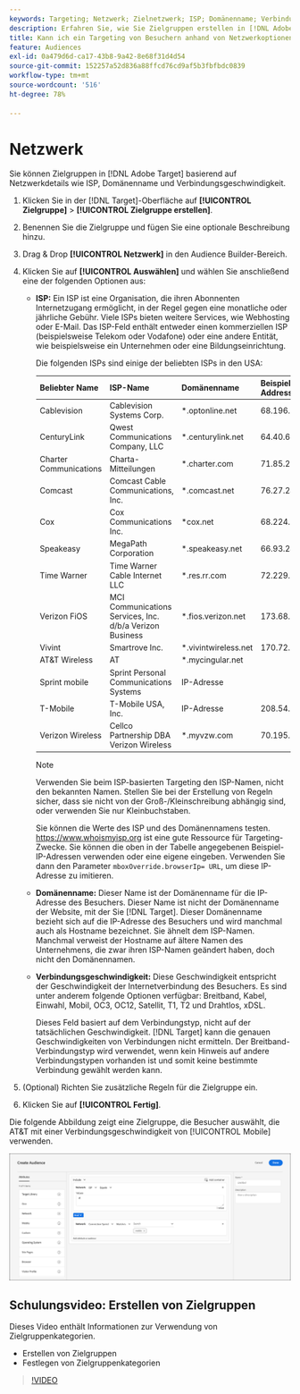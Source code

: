 ```yaml
---
keywords: Targeting; Netzwerk; Zielnetzwerk; ISP; Domänenname; Verbindungsgeschwindigkeit; Target ISP; Zieldomänenname; Zielverbindungsgeschwindigkeit
description: Erfahren Sie, wie Sie Zielgruppen erstellen in [!DNL Adobe Target] basierend auf Netzwerkdetails.
title: Kann ich ein Targeting von Besuchern anhand von Netzwerkoptionen durchführen?
feature: Audiences
exl-id: 0a479d6d-ca17-43b8-9a42-8e68f31d4d54
source-git-commit: 152257a52d836a88ffcd76cd9af5b3fbfbdc0839
workflow-type: tm+mt
source-wordcount: '516'
ht-degree: 78%

---
```


# Netzwerk

Sie können Zielgruppen in [!DNL Adobe Target] basierend auf Netzwerkdetails wie ISP, Domänenname und Verbindungsgeschwindigkeit.

1. Klicken Sie in der [!DNL Target]-Oberfläche auf **[!UICONTROL Zielgruppe]** > **[!UICONTROL Zielgruppe erstellen]**.
1. Benennen Sie die Zielgruppe und fügen Sie eine optionale Beschreibung hinzu.
1. Drag &amp; Drop **[!UICONTROL Netzwerk]** in den Audience Builder-Bereich.
1. Klicken Sie auf **[!UICONTROL Auswählen]** und wählen Sie anschließend eine der folgenden Optionen aus:

   * **ISP:** Ein ISP ist eine Organisation, die ihren Abonnenten Internetzugang ermöglicht, in der Regel gegen eine monatliche oder jährliche Gebühr. Viele ISPs bieten weitere Services, wie Webhosting oder E-Mail. Das ISP-Feld enthält entweder einen kommerziellen ISP (beispielsweise Telekom oder Vodafone) oder eine andere Entität, wie beispielsweise ein Unternehmen oder eine Bildungseinrichtung.

      Die folgenden ISPs sind einige der beliebten ISPs in den USA:

      | Beliebter Name | ISP-Name | Domänenname | Beispiel-IP-Address |
      |---|---|---|---|
      | Cablevision | Cablevision Systems Corp. | *.optonline.net | 68.196.130.239 |
      | CenturyLink | Qwest Communications Company, LLC | *.centurylink.net | 64.40.65.0 |
      | Charter Communications | Charta-Mitteilungen | *.charter.com | 71.85.225.124 |
      | Comcast | Comcast Cable Communications, Inc. | *.comcast.net | 76.27.24.28 |
      | Cox | Cox Communications Inc. | *cox.net | 68.224.174.22 |
      | Speakeasy | MegaPath Corporation | *.speakeasy.net | 66.93.240.0 |
      | Time Warner | Time Warner Cable Internet LLC | *.res.rr.com | 72.229.28.185 |
      | Verizon FiOS | MCI Communications Services, Inc. d/b/a Verizon Business | *.fios.verizon.net | 173.68.112.34 |
      | Vivint | Smartrove Inc. | *.vivintwireless.net | 170.72.26.105 |
      | AT&amp;T Wireless | AT | *.mycingular.net |  |
      | Sprint mobile | Sprint Personal Communications Systems | IP-Adresse |  |
      | T-Mobile | T-Mobile USA, Inc. | IP-Adresse | 208.54.86.0 |
      | Verizon Wireless | Cellco Partnership DBA Verizon Wireless | *.myvzw.com | 70.195.74.199 |

      >[!NOTE]
      >
      >Verwenden Sie beim ISP-basierten Targeting den ISP-Namen, nicht den bekannten Namen. Stellen Sie bei der Erstellung von Regeln sicher, dass sie nicht von der Groß-/Kleinschreibung abhängig sind, oder verwenden Sie nur Kleinbuchstaben.

      Sie können die Werte des ISP und des Domänennamens testen. [](https://www.whoismyisp.org)https://www.whoismyisp.org ist eine gute Ressource für Targeting-Zwecke. Sie können die oben in der Tabelle angegebenen Beispiel-IP-Adressen verwenden oder eine eigene eingeben. Verwenden Sie dann den Parameter `mboxOverride.browserIp= URL`, um diese IP-Adresse zu imitieren.

   * **Domänenname:** Dieser Name ist der Domänenname für die IP-Adresse des Besuchers. Dieser Name ist nicht der Domänenname der Website, mit der Sie [!DNL Target]. Dieser Domänenname bezieht sich auf die IP-Adresse des Besuchers und wird manchmal auch als Hostname bezeichnet. Sie ähnelt dem ISP-Namen. Manchmal verweist der Hostname auf ältere Namen des Unternehmens, die zwar ihren ISP-Namen geändert haben, doch nicht den Domänennamen.
   * **Verbindungsgeschwindigkeit:** Diese Geschwindigkeit entspricht der Geschwindigkeit der Internetverbindung des Besuchers. Es sind unter anderem folgende Optionen verfügbar: Breitband, Kabel, Einwahl, Mobil, OC3, OC12, Satellit, T1, T2 und Drahtlos, xDSL.

      Dieses Feld basiert auf dem Verbindungstyp, nicht auf der tatsächlichen Geschwindigkeit. [!DNL Target] kann die genauen Geschwindigkeiten von Verbindungen nicht ermitteln. Der Breitband-Verbindungstyp wird verwendet, wenn kein Hinweis auf andere Verbindungstypen vorhanden ist und somit keine bestimmte Verbindung gewählt werden kann.

1. (Optional) Richten Sie zusätzliche Regeln für die Zielgruppe ein.
1. Klicken Sie auf **[!UICONTROL Fertig]**.

Die folgende Abbildung zeigt eine Zielgruppe, die Besucher auswählt, die AT&amp;T mit einer Verbindungsgeschwindigkeit von [!UICONTROL Mobile] verwenden.

![Netzwerk als Zielgruppe](assets/target_network.png)

## Schulungsvideo: Erstellen von Zielgruppen

Dieses Video enthält Informationen zur Verwendung von Zielgruppenkategorien.

* Erstellen von Zielgruppen
* Festlegen von Zielgruppenkategorien

>[!VIDEO](https://video.tv.adobe.com/v/17392)
